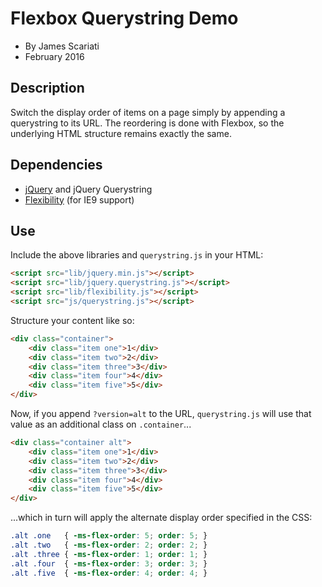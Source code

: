 # Flexbox Querystring Demo
* By James Scariati
* February 2016

## Description
Switch the display order of items on a page simply by appending a querystring to its URL. The reordering is done with Flexbox, so the underlying HTML structure remains exactly the same.

## Dependencies
* [jQuery](http://jquery.org/) and jQuery Querystring
* [Flexibility](https://github.com/10up/flexibility) (for IE9 support)

## Use
Include the above libraries and `querystring.js` in your HTML:

```html
<script src="lib/jquery.min.js"></script>
<script src="lib/jquery.querystring.js"></script>
<script src="lib/flexibility.js"></script>
<script src="js/querystring.js"></script>
```

Structure your content like so:

```html
<div class="container">
	<div class="item one">1</div>
	<div class="item two">2</div>
	<div class="item three">3</div>
	<div class="item four">4</div>
	<div class="item five">5</div>
</div>
```

Now, if you append `?version=alt` to the URL, `querystring.js` will use that value as an additional class on `.container`...

```html
<div class="container alt">
	<div class="item one">1</div>
	<div class="item two">2</div>
	<div class="item three">3</div>
	<div class="item four">4</div>
	<div class="item five">5</div>
</div>
```

...which in turn will apply the alternate display order specified in the CSS:

```css
.alt .one   { -ms-flex-order: 5; order: 5; }
.alt .two   { -ms-flex-order: 2; order: 2; }
.alt .three { -ms-flex-order: 1; order: 1; }
.alt .four  { -ms-flex-order: 3; order: 3; }
.alt .five  { -ms-flex-order: 4; order: 4; }
```